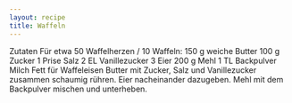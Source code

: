 ```yaml
---
layout: recipe
title: Waffeln
---
```


Zutaten
Für etwa 50 Waffelherzen / 10 Waffeln:
150 g weiche Butter
100 g Zucker
1 Prise Salz
2 EL Vanillezucker
3 Eier
200 g Mehl
1 TL Backpulver
Milch
Fett für Waffeleisen
Butter mit Zucker, Salz und Vanillezucker zusammen schaumig rühren. Eier nacheinander dazugeben. Mehl mit dem Backpulver mischen und unterheben.
